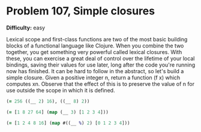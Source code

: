 # Problem 107, Simple closures

**Difficulty:** easy

Lexical scope and first-class functions are two of the most basic building blocks of a functional language like Clojure. When you combine the two together, you get something very powerful called lexical closures. With these, you can exercise a great deal of control over the lifetime of your local bindings, saving their values for use later, long after the code you're running now has finished. It can be hard to follow in the abstract, so let's build a simple closure. Given a positive integer n, return a function (f x) which computes xn. Observe that the effect of this is to preserve the value of n for use outside the scope in which it is defined.

```clj
(= 256 ((__ 2) 16), ((__ 8) 2))
```

```clj
(= [1 8 27 64] (map (__ 3) [1 2 3 4]))
```

```clj
(= [1 2 4 8 16] (map #((__ %) 2) [0 1 2 3 4]))
```
